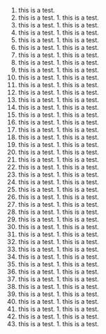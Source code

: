 1. this is a test.
  1. this is a test.
    1. this is a test.
  1. this is a test.
    1. this is a test.
  1. this is a test.
    1. this is a test.
  1. this is a test.
    1. this is a test.
  1. this is a test.
    1. this is a test.
  1. this is a test.
    1. this is a test.
  1. this is a test.
    1. this is a test.
  1. this is a test.
    1. this is a test.
  1. this is a test.
    1. this is a test.
  1. this is a test.
    1. this is a test.
  1. this is a test.
    1. this is a test.
  1. this is a test.
    1. this is a test.
  1. this is a test.
    1. this is a test.
  1. this is a test.
    1. this is a test.
  1. this is a test.
    1. this is a test.
  1. this is a test.
    1. this is a test.
  1. this is a test.
    1. this is a test.
  1. this is a test.
    1. this is a test.
  1. this is a test.
    1. this is a test.
  1. this is a test.
    1. this is a test.
  1. this is a test.
    1. this is a test.
  1. this is a test.
    1. this is a test.
  1. this is a test.
    1. this is a test.
  1. this is a test.
    1. this is a test.
  1. this is a test.
    1. this is a test.
  1. this is a test.
    1. this is a test.
  1. this is a test.
    1. this is a test.
  1. this is a test.
    1. this is a test.
  1. this is a test.
    1. this is a test.
  1. this is a test.
    1. this is a test.
  1. this is a test.
    1. this is a test.
  1. this is a test.
    1. this is a test.
  1. this is a test.
    1. this is a test.
  1. this is a test.
    1. this is a test.
  1. this is a test.
    1. this is a test.
  1. this is a test.
    1. this is a test.
  1. this is a test.
    1. this is a test.
  1. this is a test.
    1. this is a test.
  1. this is a test.
    1. this is a test.
  1. this is a test.
    1. this is a test.
  1. this is a test.
    1. this is a test.
  1. this is a test.
    1. this is a test.
